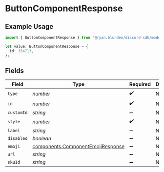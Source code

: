 # ButtonComponentResponse

## Example Usage

```typescript
import { ButtonComponentResponse } from "@ryan.blunden/discord-sdk/models/components";

let value: ButtonComponentResponse = {
  id: 354713,
};
```

## Fields

| Field                                                                                  | Type                                                                                   | Required                                                                               | Description                                                                            |
| -------------------------------------------------------------------------------------- | -------------------------------------------------------------------------------------- | -------------------------------------------------------------------------------------- | -------------------------------------------------------------------------------------- |
| `type`                                                                                 | *number*                                                                               | :heavy_check_mark:                                                                     | N/A                                                                                    |
| `id`                                                                                   | *number*                                                                               | :heavy_check_mark:                                                                     | N/A                                                                                    |
| `customId`                                                                             | *string*                                                                               | :heavy_minus_sign:                                                                     | N/A                                                                                    |
| `style`                                                                                | *number*                                                                               | :heavy_check_mark:                                                                     | N/A                                                                                    |
| `label`                                                                                | *string*                                                                               | :heavy_minus_sign:                                                                     | N/A                                                                                    |
| `disabled`                                                                             | *boolean*                                                                              | :heavy_minus_sign:                                                                     | N/A                                                                                    |
| `emoji`                                                                                | [components.ComponentEmojiResponse](../../models/components/componentemojiresponse.md) | :heavy_minus_sign:                                                                     | N/A                                                                                    |
| `url`                                                                                  | *string*                                                                               | :heavy_minus_sign:                                                                     | N/A                                                                                    |
| `skuId`                                                                                | *string*                                                                               | :heavy_minus_sign:                                                                     | N/A                                                                                    |